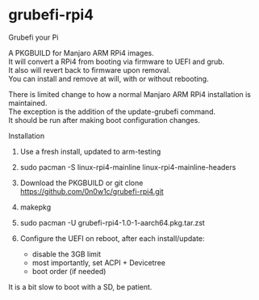 # grubefi-rpi4
Grubefi your Pi

A PKGBUILD for Manjaro ARM RPi4 images. \
It will convert a RPi4 from booting via firmware to UEFI and grub. \
It also will revert back to firmware upon removal. \
You can install and remove at will, with or without rebooting.
 
There is limited change to how a normal Manjaro ARM RPi4 installation is
maintained. \
The exception is the addition of the update-grubefi command. \
It should be run after making boot configuration changes.

Installation

1) Use a fresh install, updated to arm-testing
 
2) sudo pacman -S linux-rpi4-mainline linux-rpi4-mainline-headers
 
3) Download the PKGBUILD or git clone https://github.com/0n0w1c/grubefi-rpi4.git
 
4) makepkg
 
5) sudo pacman -U grubefi-rpi4-1.0-1-aarch64.pkg.tar.zst
 
6) Configure the UEFI on reboot, after each install/update:
   - disable the 3GB limit
   - most importantly, set ACPI + Devicetree
   - boot order (if needed)
 
It is a bit slow to boot with a SD, be patient.
